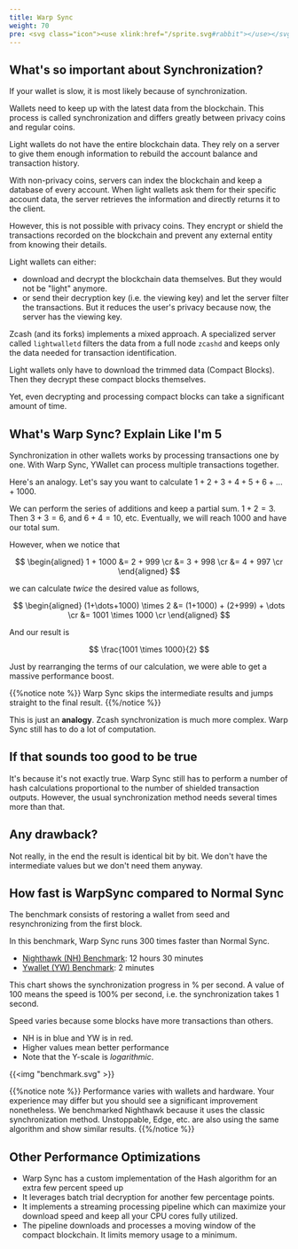 ```yaml
---
title: Warp Sync
weight: 70
pre: <svg class="icon"><use xlink:href="/sprite.svg#rabbit"></use></svg>
---
```


## What's so important about Synchronization?

If your wallet is slow, it is most likely because of synchronization.

Wallets need to keep up with the latest data from the blockchain. This process is called synchronization and differs greatly between privacy coins and regular coins.

Light wallets do not have the entire blockchain data. They rely on a server to give them enough information to rebuild the account balance and transaction history.

With non-privacy coins, servers can index the blockchain and keep a database of every account. When light wallets ask them for their specific account data, the server retrieves the information and directly returns it to the client.

However, this is not possible with privacy coins. They encrypt or shield the transactions recorded on the blockchain and prevent any external entity from knowing their details.

Light wallets can either:
- download and decrypt the blockchain data themselves. But they would not be "light" anymore.
- or send their decryption key (i.e. the viewing key) and let the server filter the transactions. But it reduces the user's privacy because now, the server has the viewing key.

Zcash (and its forks) implements a mixed approach. A specialized server called `lightwalletd` filters the data from a full node `zcashd` and keeps only the data needed for transaction identification.

Light wallets only have to download the trimmed data (Compact Blocks). Then they decrypt these compact blocks themselves.

Yet, even decrypting and processing compact blocks can take a significant amount of time. 

## What's Warp Sync? Explain Like I'm 5

Synchronization in other wallets works by processing transactions one by one. With Warp Sync, YWallet can process multiple transactions together.

Here's an analogy. Let's say you want to calculate $1+2+3+4+5+6+...+1000$.

We can perform the series of additions and keep a partial sum. $1+2 = 3$. Then $3+3 = 6$, and $6+4 = 10$, etc.
Eventually, we will reach $1000$ and have our total sum.

However, when we notice that 

$$
\begin{aligned}
1 + 1000 &= 2 + 999 \cr
&= 3 + 998 \cr
&= 4 + 997 \cr
\end{aligned}
$$

we can calculate *twice* the desired value as follows,

$$
\begin{aligned}
(1+\dots+1000) \times 2 &= (1+1000) + (2+999) + \dots \cr
&= 1001 \times 1000 \cr
\end{aligned}
$$

And our result is 

$$
\frac{1001 \times 1000}{2}
$$

Just by rearranging the terms of our calculation, we were able
to get a massive performance boost.

{{%notice note %}}
Warp Sync skips the intermediate results and 
jumps straight to the final result.
{{%/notice %}}

This is just an **analogy**. Zcash synchronization is much more complex. Warp Sync still has to do a lot of computation.

## If that sounds too good to be true

It's because it's not exactly true. Warp Sync still has to perform a number of hash calculations proportional to the number of shielded transaction outputs. However, the usual synchronization method needs several times more than that.

## Any drawback?

Not really, in the end the result is identical bit by bit. We don't have the intermediate values but we don't need them anyway.

## How fast is WarpSync compared to Normal Sync

The benchmark consists of restoring a wallet from seed and 
resynchronizing from the first block.

In this benchmark, Warp Sync runs 300 times faster than Normal Sync.

- [Nighthawk (NH) Benchmark](https://www.youtube.com/watch?v=doJeDS-zAV8&t=4427s): 12 hours 30 minutes
- [Ywallet (YW) Benchmark](https://www.youtube.com/shorts/1AmoaQmj5Zk): 2 minutes


This chart shows the synchronization progress in % per second. 
A value of 100 means the speed is 100% per second, i.e. 
the synchronization takes 1 second.

Speed varies because some blocks have more transactions than others.

- NH is in blue and YW is in  red.
- Higher values mean better performance
- Note that the Y-scale is *logarithmic*. 

{{<img "benchmark.svg" >}}

{{%notice note %}}
Performance varies with wallets and hardware. Your experience may differ but you should see a significant improvement nonetheless.
We benchmarked Nighthawk because it uses the classic 
synchronization method. Unstoppable, Edge, etc. are also using
the same algorithm and show similar results.
{{%/notice %}}


## Other Performance Optimizations

- Warp Sync has a custom implementation of the Hash algorithm for an extra few percent speed up 
- It leverages batch trial decryption for another few percentage points.
- It implements a streaming processing pipeline which can maximize your download speed and
keep all your CPU cores fully utilized.
- The pipeline downloads and processes a moving window of the compact blockchain. It limits memory usage to a minimum.
